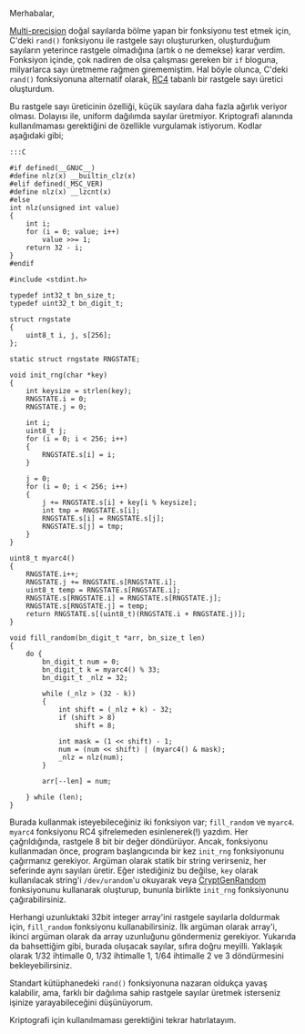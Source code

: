 <!--
.. title: Rastgele Sayı Üretici
.. slug: rastgele-sayi-uretici
.. date: 2020-03-04 01:28
.. tags: 
.. has_math: yes
-->

Merhabalar,

[Multi-precision](https://en.wikipedia.org/wiki/Arbitrary-precision_arithmetic) doğal sayılarda bölme yapan bir fonksiyonu test etmek için, C'deki `rand()`
fonksiyonu ile rastgele sayı oluştururken, oluşturduğum sayıların
yeterince rastgele olmadığına (artık o ne demekse) karar verdim. Fonksiyon içinde, çok
nadiren de olsa çalışması gereken bir `if` bloguna, milyarlarca sayı üretmeme rağmen girememiştim.
Hal böyle olunca, C'deki `rand()`
fonksiyonuna alternatif olarak, [RC4](https://en.wikipedia.org/wiki/RC4) tabanlı
bir rastgele sayı üretici oluşturdum.

Bu rastgele sayı üreticinin özelliği, küçük sayılara daha fazla ağırlık veriyor olması. Dolayısı ile,
uniform dağılımda sayılar üretmiyor. Kriptografi alanında kullanılmaması gerektiğini de özellikle
vurgulamak istiyorum. Kodlar aşağıdaki gibi;

	:::C

	#if defined(__GNUC__)
	#define nlz(x) __builtin_clz(x)
	#elif defined(_MSC_VER)
	#define nlz(x) __lzcnt(x)
	#else
	int nlz(unsigned int value)
	{
		int i;
		for (i = 0; value; i++)
			value >>= 1;
		return 32 - i;
	}
	#endif

	#include <stdint.h>

	typedef int32_t bn_size_t;
	typedef uint32_t bn_digit_t;

	struct rngstate
	{
		uint8_t i, j, s[256];
	};

	static struct rngstate RNGSTATE;

	void init_rng(char *key)
	{
		int keysize = strlen(key);
		RNGSTATE.i = 0;
		RNGSTATE.j = 0;

		int i;
		uint8_t j;
		for (i = 0; i < 256; i++)
		{
			RNGSTATE.s[i] = i;
		}

		j = 0;
		for (i = 0; i < 256; i++)
		{
			j += RNGSTATE.s[i] + key[i % keysize];
			int tmp = RNGSTATE.s[i];
			RNGSTATE.s[i] = RNGSTATE.s[j];
			RNGSTATE.s[j] = tmp;
		}
	}

	uint8_t myarc4()
	{
		RNGSTATE.i++;
		RNGSTATE.j += RNGSTATE.s[RNGSTATE.i];
		uint8_t temp = RNGSTATE.s[RNGSTATE.i];
		RNGSTATE.s[RNGSTATE.i] = RNGSTATE.s[RNGSTATE.j];
		RNGSTATE.s[RNGSTATE.j] = temp;
		return RNGSTATE.s[(uint8_t)(RNGSTATE.i + RNGSTATE.j)];
	}

	void fill_random(bn_digit_t *arr, bn_size_t len)
	{
		do {
			bn_digit_t num = 0;
			bn_digit_t k = myarc4() % 33;
			bn_digit_t _nlz = 32;

			while (_nlz > (32 - k))
			{
				int shift = (_nlz + k) - 32;
				if (shift > 8)
					shift = 8;

				int mask = (1 << shift) - 1;
				num = (num << shift) | (myarc4() & mask);
				_nlz = nlz(num);
			}
			
			arr[--len] = num;

		} while (len);
	}

Burada kullanmak isteyebileceğiniz iki fonksiyon var; `fill_random` ve `myarc4`. `myarc4` fonksiyonu
RC4 şifrelemeden esinlenerek(!) yazdım. Her çağrıldığında, rastgele 8 bit bir değer döndürüyor. Ancak,
fonksiyonu kullanmadan önce, program başlangıcında bir kez `init_rng` fonksiyonunu çağırmanız gerekiyor.
Argüman olarak statik bir string verirseniz, her seferinde aynı sayıları üretir. Eğer istediğiniz bu değilse,
`key` olarak kullanılacak string'i `/dev/urandom`'u okuyarak veya [CryptGenRandom](https://docs.microsoft.com/en-us/windows/win32/api/wincrypt/nf-wincrypt-cryptgenrandom)
 fonksiyonunu kullanarak oluşturup, bununla birlikte `init_rng`
fonksiyonunu çağırabilirsiniz.

Herhangi uzunluktaki 32bit integer array'ini rastgele sayılarla doldurmak için, `fill_random` fonksiyonu
kullanabilirsiniz. İlk argüman olarak array'i, ikinci argüman olarak da array uzunluğunu göndermeniz gerekiyor.
Yukarıda da bahsettiğim gibi, burada oluşacak sayılar, sıfıra doğru meyilli. Yaklaşık olarak 1/32 ihtimalle 0,
1/32 ihtimalle 1, 1/64 ihtimalle 2 ve 3 döndürmesini bekleyebilirsiniz. 

Standart kütüphanedeki `rand()` fonksiyonuna nazaran oldukça yavaş kalabilir, ama, farklı bir dağılıma
sahip rastgele sayılar üretmek isterseniz işinize yarayabileceğini düşünüyorum.

Kriptografi için kullanılmaması gerektiğini tekrar hatırlatayım.